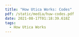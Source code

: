 ```yaml
---
title: "How Utica Works: Codes"
pdf: /static/media/huw-codes.pdf
date: 2021-08-17T01:18:39.618Z
tags:
  - How Utica Works
---
```

